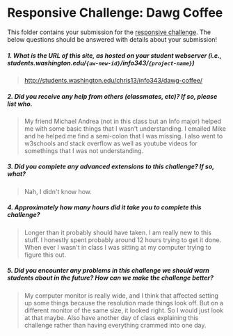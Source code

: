 # Responsive Challenge: Dawg Coffee

This folder contains your submission for the [responsive challenge](http://faculty.washington.edu/mikefree/info343/#/challenges/responsive). The below questions should be answered with details about your submission!

##### 1. What is the URL of this site, as hosted on your student webserver (i.e., students.washington.edu/<code>{uw-new-id}</code>/info343/<code>{project-name}</code>) #####
> http://students.washington.edu/chris13/info343/dawg-coffee/

##### 2. Did you receive any help from others (classmates, etc)? If so, please list who. #####
> My friend Michael Andrea (not in this class but an Info major) helped me with some basic things that I wasn't understanding. I emailed Mike and he helped me find a semi-colon that I was missing. I also went to w3schools and stack overflow as well as youtube videos for somethings that I was not understanding.

##### 3. Did you complete any advanced extensions to this challenge? If so, what? #####
> Nah, I didn't know how. 

##### 4. Approximately how many hours did it take you to complete this challenge? #####
> Longer than it probably should have taken. I am really new to this stuff. I honestly spent probably around 12 hours trying to get it done. When ever I wasn't in class I was sitting at my computer trying to figure this out.

##### 5. Did you encounter any problems in this challenge we should warn students about in the future? How can we make the challenge better? #####
> My computer monitor is really wide, and I think that affected setting up some things because the resolution made things look off. But on a different monitor of the same size, it looked right. So I would just look at that maybe. Also have another day of class explaining this challenge rather than having everything crammed into one day.

